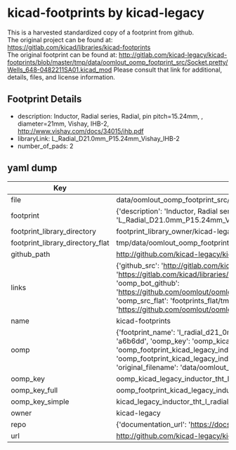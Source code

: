 # kicad-footprints by kicad-legacy  
This is a harvested standardized copy of a footprint from github.  
The original project can be found at:  
https://gitlab.com/kicad/libraries/kicad-footprints  
The original footprint can be found at:
http://gitlab.com/kicad-legacy/kicad-footprints/blob/master/tmp/data/oomlout_oomp_footprint_src/Socket.pretty/Wells_648-0482211SA01.kicad_mod
Please consult that link for additional, details, files, and license information.  
## Footprint Details
* description: Inductor, Radial series, Radial, pin pitch=15.24mm, , diameter=21mm, Vishay, IHB-2, http://www.vishay.com/docs/34015/ihb.pdf  
* libraryLink: L_Radial_D21.0mm_P15.24mm_Vishay_IHB-2  
* number_of_pads: 2  
## yaml dump  
| Key | Value |  
| --- | --- |  
| file | data/oomlout_oomp_footprint_src/kicad-footprints/Inductor_THT.pretty/L_Radial_D21.0mm_P15.24mm_Vishay_IHB-2.kicad_mod |  
| footprint | {'description': 'Inductor, Radial series, Radial, pin pitch=15.24mm, , diameter=21mm, Vishay, IHB-2, http://www.vishay.com/docs/34015/ihb.pdf', 'libraryLink': 'L_Radial_D21.0mm_P15.24mm_Vishay_IHB-2', 'number_of_pads': 2} |  
| footprint_library_directory | footprint_library_owner/kicad-legacy_kicad-footprints |  
| footprint_library_directory_flat | tmp/data/oomlout_oomp_footprint_src/footprints_flat/kicad_legacy_inductor_tht_l_radial_d21_0mm_p15_24mm_vishay_ihb_2/working |  
| github_path | http://github.com/kicad-legacy/kicad-footprints/blob/master/tmp/data/oomlout_oomp_footprint_src/Inductor_THT.pretty/L_Radial_D21.0mm_P15.24mm_Vishay_IHB-2.kicad_mod |  
| links | {'github_src': 'http://gitlab.com/kicad-legacy/kicad-footprints/blob/master/tmp/data/oomlout_oomp_footprint_src/Socket.pretty/Wells_648-0482211SA01.kicad_mod', 'github_src_repo': 'https://gitlab.com/kicad/libraries/kicad-footprints', 'oomp_bot': 'tmp/data/oomlout_oomp_footprint_src/footprints/kicad_legacy_inductor_tht_l_radial_d21_0mm_p15_24mm_vishay_ihb_2/working', 'oomp_bot_github': 'https://github.com/oomlout/oomlout_oomp_footprint_bot/tree/main/tmp/data/oomlout_oomp_footprint_src/footprints/kicad_legacy_inductor_tht_l_radial_d21_0mm_p15_24mm_vishay_ihb_2/working', 'oomp_src_flat': 'footprints_flat/tmp/data/oomlout_oomp_footprint_src/footprints_flat/kicad_legacy_inductor_tht_l_radial_d21_0mm_p15_24mm_vishay_ihb_2/working', 'oomp_src_flat_github': 'https://github.com/oomlout/oomlout_oomp_footprint_src/tree/main/tmp/data/oomlout_oomp_footprint_src/footprints_flat/kicad_legacy_inductor_tht_l_radial_d21_0mm_p15_24mm_vishay_ihb_2/working'} |  
| name | kicad-footprints |  
| oomp | {'footprint_name': 'l_radial_d21_0mm_p15_24mm_vishay_ihb_2', 'library_name': 'inductor_tht', 'md5': 'a6b6dd108d059d37eb6227ce117467c2', 'md5_10': 'a6b6dd108d', 'md5_5': 'a6b6d', 'md5_6': 'a6b6dd', 'oomp_key': 'oomp_kicad_legacy_inductor_tht_l_radial_d21_0mm_p15_24mm_vishay_ihb_2', 'oomp_key_extra': 'oomp_footprint_kicad_legacy_inductor_tht_l_radial_d21_0mm_p15_24mm_vishay_ihb_2', 'oomp_key_full': 'oomp_footprint_kicad_legacy_inductor_tht_l_radial_d21_0mm_p15_24mm_vishay_ihb_2_a6b6dd', 'oomp_key_simple': 'kicad_legacy_inductor_tht_l_radial_d21_0mm_p15_24mm_vishay_ihb_2', 'original_filename': 'data/oomlout_oomp_footprint_src/kicad-footprints/Inductor_THT.pretty/L_Radial_D21.0mm_P15.24mm_Vishay_IHB-2.kicad_mod', 'owner_name': 'kicad_legacy'} |  
| oomp_key | oomp_kicad_legacy_inductor_tht_l_radial_d21_0mm_p15_24mm_vishay_ihb_2 |  
| oomp_key_full | oomp_footprint_kicad_legacy_inductor_tht_l_radial_d21_0mm_p15_24mm_vishay_ihb_2 |  
| oomp_key_simple | kicad_legacy_inductor_tht_l_radial_d21_0mm_p15_24mm_vishay_ihb_2 |  
| owner | kicad-legacy |  
| repo | {'documentation_url': 'https://docs.github.com/rest/repos/repos#get-a-repository', 'message': 'Not Found'} |  
| url | http://github.com/kicad-legacy/kicad-footprints |  

